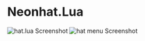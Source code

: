 # Neonhat.Lua
![hat.lua Screenshot](https://i.imgur.com/KIskjJr.png) 
![hat menu Screenshot](https://i.imgur.com/DeiE3hS.png)
